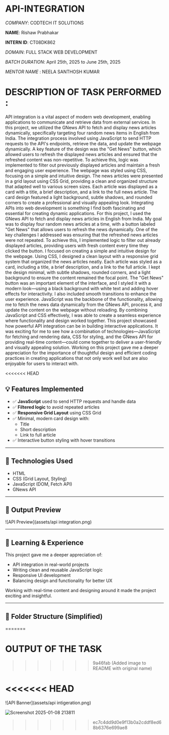 # API-INTEGRATION

*COMPANY*: CODTECH IT SOLUTIONS

**NAME**: Rishaw Prabhakar

**INTERN ID**: CT08DK862

*DOMAIN*: FULL STACK WEB DEVELOPMENT

*BATCH DURATION*: April 25th, 2025 to June 25th, 2025

*MENTOR NAME* : NEELA SANTHOSH KUMAR

# DESCRIPTION OF TASK PERFORMED : 
API integration is a vital aspect of modern web development, enabling applications to communicate and retrieve data from external services. In this project, we utilized the GNews API to fetch and display news articles dynamically, specifically targeting four random news items in English from India. The integration process involved using JavaScript to send HTTP requests to the API's endpoints, retrieve the data, and update the webpage dynamically. A key feature of the design was the "Get News" button, which allowed users to refresh the displayed news articles and ensured that the refreshed content was non-repetitive. To achieve this, logic was implemented to filter out previously displayed articles and maintain a fresh and engaging user experience. The webpage was styled using CSS, focusing on a simple and intuitive design. The news articles were presented in a grid layout using CSS Grid, providing a clean and organized structure that adapted well to various screen sizes. Each article was displayed as a card with a title, a brief description, and a link to the full news article. The card design featured a light background, subtle shadows, and rounded corners to create a professional and visually appealing look.
Integrating APIs into web development is something I find both fascinating and essential for creating dynamic applications. For this project, I used the GNews API to fetch and display news articles in English from India. My goal was to display four random news articles at a time, with a button labeled "Get News" that allows users to refresh the news dynamically. One of the key challenges I addressed was ensuring that the refreshed news articles were not repeated. To achieve this, I implemented logic to filter out already displayed articles, providing users with fresh content every time they clicked the button. I focused on creating a simple and intuitive design for the webpage. Using CSS, I designed a clean layout with a responsive grid system that organized the news articles neatly. Each article was styled as a card, including a title, a brief description, and a link to the full article. I kept the design minimal, with subtle shadows, rounded corners, and a light background to ensure the content remained the focal point. The "Get News" button was an important element of the interface, and I styled it with a modern look—using a black background with white text and adding hover effects for interactivity. I also included smooth transitions to enhance the user experience. 
JavaScript was the backbone of the functionality, allowing me to fetch the news data dynamically from the GNews API, process it, and update the content on the webpage without reloading. By combining JavaScript and CSS effectively, I was able to create a seamless experience where functionality and design worked together. This project showcased how powerful API integration can be in building interactive applications. It was exciting for me to see how a combination of technologies—JavaScript for fetching and rendering data, CSS for styling, and the GNews API for providing real-time content—could come together to deliver a user-friendly and visually appealing solution. Working on this project gave me a deeper appreciation for the importance of thoughtful design and efficient coding practices in creating applications that not only work well but are also enjoyable for users to interact with.

<<<<<<< HEAD
## 💡 Features Implemented

- ✅ **JavaScript** used to send HTTP requests and handle data
- ✅ **Filtered logic** to avoid repeated articles
- ✅ **Responsive Grid Layout** using CSS Grid
- ✅ Minimal, modern card design with:
  - Title
  - Short description
  - Link to full article
- ✅ Interactive button styling with hover transitions

---

## 🎯 Technologies Used

- HTML  
- CSS (Grid Layout, Styling)  
- JavaScript (DOM, Fetch API)  
- GNews API

---

## 📸 Output Preview

![API Preview](assets/api integration.png)

---

## 🧠 Learning & Experience

This project gave me a deeper appreciation of:

- API integration in real-world projects
- Writing clean and reusable JavaScript logic
- Responsive UI development
- Balancing design and functionality for better UX

Working with real-time content and designing around it made the project exciting and insightful.

---

## 📂 Folder Structure (Simplified)
=======
# OUTPUT OF THE TASK
>>>>>>> 9a46fab (Added image to README with original name)

<<<<<<< HEAD
=======
![API Banner](assets/api  intigeration.png)

![Screenshot 2025-01-08 213811](https://github.com/user-attachments/assets/60a6a147-8e1c-4a50-9d7b-bfb277eeba25)
>>>>>>> ec7c4dd9d0e9f13b0a2cddf8ed68b6376e699ae8
